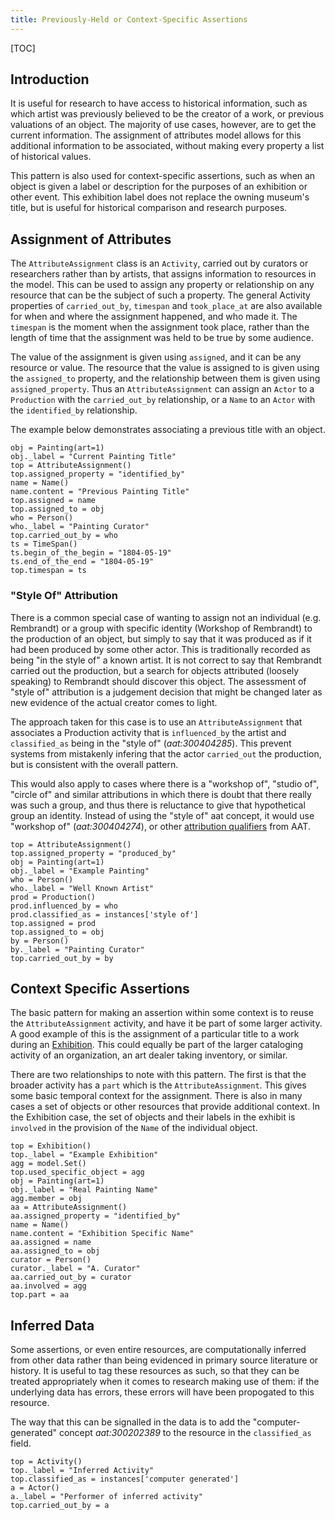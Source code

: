 ```yaml
---
title: Previously-Held or Context-Specific Assertions
---
```


[TOC]

## Introduction

It is useful for research to have access to historical information, such as which artist was previously believed to be the creator of a work, or previous valuations of an object.  The majority of use cases, however, are to get the current information.  The assignment of attributes model allows for this additional information to be associated, without making every property a list of historical values.

This pattern is also used for context-specific assertions, such as when an object is given a label or description for the purposes of an exhibition or other event.  This exhibition label does not replace the owning museum's title, but is useful for historical comparison and research purposes.

## Assignment of Attributes

The `AttributeAssignment` class is an `Activity`, carried out by curators or researchers rather than by artists, that assigns information to resources in the model. This can be used to assign any property or relationship on any resource that can be the subject of such a property.  The general Activity properties of `carried_out_by`, `timespan` and `took_place_at` are also available for when and where the assignment happened, and who made it.  The `timespan` is the moment when the assignment took place, rather than the length of time that the assignment was held to be true by some audience.

The value of the assignment is given using `assigned`, and it can be any resource or value. The resource that the value is assigned to is given using the `assigned_to` property, and the relationship between them is given using `assigned_property`. Thus an `AttributeAssignment` can assign an `Actor` to a `Production` with the `carried_out_by` relationship, or a `Name` to an `Actor` with the `identified_by` relationship.  

The example below demonstrates associating a previous title with an object.

```crom
obj = Painting(art=1)
obj._label = "Current Painting Title"
top = AttributeAssignment()
top.assigned_property = "identified_by"
name = Name()
name.content = "Previous Painting Title"
top.assigned = name
top.assigned_to = obj
who = Person()
who._label = "Painting Curator"
top.carried_out_by = who
ts = TimeSpan()
ts.begin_of_the_begin = "1804-05-19"
ts.end_of_the_end = "1804-05-19"
top.timespan = ts
```

### "Style Of" Attribution

There is a common special case of wanting to assign not an individual (e.g. Rembrandt) or a group with specific identity (Workshop of Rembrandt) to the production of an object, but simply to say that it was produced as if it had been produced by some other actor.  This is traditionally recorded as being "in the style of" a known artist. It is not correct to say that Rembrandt carried out the production, but a search for objects attributed (loosely speaking) to Rembrandt should discover this object.  The assessment of "style of" attribution is a judgement decision that might be changed later as new evidence of the actual creator comes to light.

The approach taken for this case is to use an `AttributeAssignment` that associates a Production activity that is `influenced_by` the artist and `classified_as` being in the "style of" (_aat:300404285_).  This prevent systems from mistakenly infering that the actor `carried_out` the production, but is consistent with the overall pattern.

This would also apply to cases where there is a "workshop of", "studio of", "circle of" and similar attributions in which there is doubt that there really was such a group, and thus there is reluctance to give that hypothetical group an identity.  Instead of using the "style of" aat concept, it would use "workshop of" (_aat:300404274_), or other [attribution qualifiers](http://www.getty.edu/vow/AATHierarchy?find=&logic=AND&note=&page=1&subjectid=300404264) from AAT.

```crom
top = AttributeAssignment()
top.assigned_property = "produced_by"
obj = Painting(art=1)
obj._label = "Example Painting"
who = Person()
who._label = "Well Known Artist"
prod = Production()
prod.influenced_by = who
prod.classified_as = instances['style of']
top.assigned = prod
top.assigned_to = obj
by = Person()
by._label = "Painting Curator"
top.carried_out_by = by
```

## Context Specific Assertions

The basic pattern for making an assertion within some context is to reuse the `AttributeAssignment` activity, and have it be part of some larger activity.  A good example of this is the assignment of a particular title to a work during an [Exhibition](/model/exhibition/#exhibition-specific-labels). This could equally be part of the larger cataloging activity of an organization, an art dealer taking inventory, or similar.

There are two relationships to note with this pattern.  The first is that the broader activity has a `part` which is the `AttributeAssignment`.  This gives some basic temporal context for the assignment. There is also in many cases a set of objects or other resources that provide additional context. In the Exhibition case, the set of objects and their labels in the exhibit is `involved` in the provision of the `Name` of the individual object.



```crom
top = Exhibition()
top._label = "Example Exhibition"
agg = model.Set()
top.used_specific_object = agg
obj = Painting(art=1)
obj._label = "Real Painting Name"
agg.member = obj
aa = AttributeAssignment()
aa.assigned_property = "identified_by"
name = Name()
name.content = "Exhibition Specific Name"
aa.assigned = name
aa.assigned_to = obj
curator = Person()
curator._label = "A. Curator"
aa.carried_out_by = curator
aa.involved = agg
top.part = aa
```

## Inferred Data

Some assertions, or even entire resources, are computationally inferred from other data rather than being evidenced in primary source literature or history. It is useful to tag these resources as such, so that they can be treated appropriately when it comes to research making use of them: if the underlying data has errors, these errors will have been propogated to this resource.

The way that this can be signalled in the data is to add the "computer-generated" concept _aat:300202389_ to the resource in the `classified_as` field.  

```crom
top = Activity()
top._label = "Inferred Activity"
top.classified_as = instances['computer generated']
a = Actor()
a._label = "Performer of inferred activity"
top.carried_out_by = a
```
